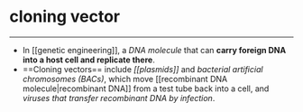 # cloning vector
---
- In [[genetic engineering]], a *DNA molecule* that can **carry foreign DNA into a host cell and replicate there**. 
- ==Cloning vectors== include *[[plasmids]]* and *bacterial artificial chromosomes (BACs)*, which move [[recombinant DNA molecule|recombinant DNA]] from a test tube back into a cell, and *viruses that transfer recombinant DNA by infection*.